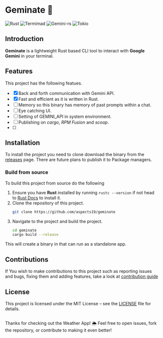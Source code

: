 # Geminate 🌱
![Rust](https://img.shields.io/badge/Rust-v1.76.0-orange?style=flat&logo=rust&logoColor=white)
![Termimad](https://img.shields.io/badge/Termimad-v0.31.2-blue?style=flat&logo=terminal&logoColor=white)
![Gemini-rs](https://img.shields.io/badge/Gemini--rs-v0.4.2-purple?style=flat&logo=google-gemini&logoColor=white)
![Tokio](https://img.shields.io/badge/Tokio-v1.43.0-red?style=flat&logo=lightning&logoColor=white)

## Introduction 

**Geminate** is a lightweight Rust based CLI tool to interact with **Google Gemini** in your terminal. 

## Features
This project has the following featues.

- [x] Back and forth communication with Gemini API.
- [x] Fast and efficient as it is written in Rust.
- [ ] Memory so this binary has memory of past prompts within a chat.
- [ ] Eye catching UI.
- [ ] Setting of GEMINI_API in system environment.
- [ ] Publishing on *cargo*, *RPM Fusion* and *scoop*.
- [ ]

## Installation 

To install the project you need to clone download the binary from the [releases](https://github.com/geminate/releases) page.
There are future plans to publish it to Package managers.

### Build from source

To build this project from source do the following
1. Ensure you have **Rust** installed by running `rustc --version` if not head to [Rust Docs](https://www.rust-lang.org/tools/install) to install it.
2. Clone the repository of this project.
    ``` sh
    git clone https://github.com/aspects19/geminate
    ```
3. Navigate to the project and build the project.
    ``` sh
    cd geminate
    cargo build --release
    ```
This will create a binary in that can run as a standalone app.

## Contributions

If You wish to make contributions to this project such as reporting issues and bugs, fixing them and adding features, take a look at [contribution guide](https://github.com/aspects19/weather-app/CONTRIBUTING.md)

## License

This project is licensed under the MIT License – see the [LICENSE](https://github.com/aspects19/geminate/LICENSE) file for details.

##

Thanks for checking out the Weather App! 🌦️ Feel free to open issues, fork the repository, or contribute to making it even better!
